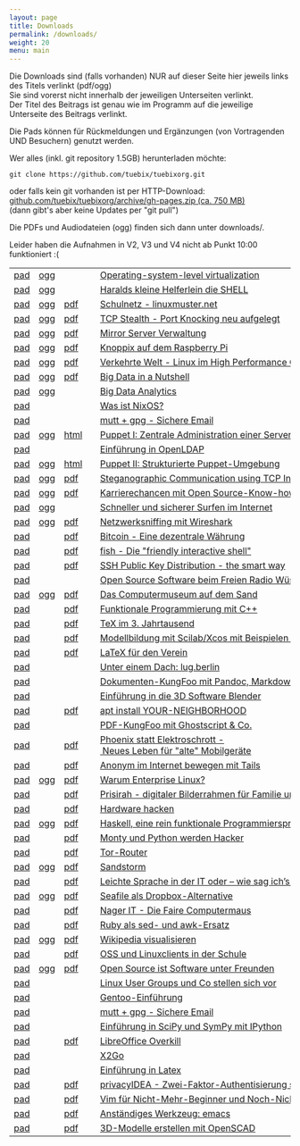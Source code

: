 ```yaml
---
layout: page
title: Downloads
permalink: /downloads/
weight: 20
menu: main
---
```


Die Downloads sind (falls vorhanden) NUR auf dieser Seite hier jeweils links des Titels verlinkt (pdf/ogg)<br/>
Sie sind vorerst nicht innerhalb der jeweiligen Unterseiten verlinkt.<br/>
Der Titel des Beitrags ist genau wie im Programm auf die jeweilige Unterseite des Beitrags verlinkt.<br/>

Die Pads können für Rückmeldungen und Ergänzungen (von Vortragenden UND Besuchern) genutzt werden.

Wer alles (inkl. git repository 1.5GB) herunterladen möchte:

```
git clone https://github.com/tuebix/tuebixorg.git
```

oder falls kein git vorhanden ist per HTTP-Download:<br/>
<a href="https://github.com/tuebix/tuebixorg/archive/gh-pages.zip">github.com/tuebix/tuebixorg/archive/gh-pages.zip (ca. 750 MB)</a><br/>
(dann gibt's aber keine Updates per "git pull")<br/>

Die PDFs und Audiodateien (ogg) finden sich dann unter downloads/.

Leider haben die Aufnahmen in V2, V3 und V4 nicht ab Punkt 10:00 funktioniert :(

<table>
<tr><td><a href="http://tuebix2015.titanpad.com/brauner-lxc" target="_blank">pad</a></td><td><a href="../downloads/tuebix.2015.brauner-lxc.ogg">ogg</a></td><td></td><td><a class="talk"></a></td><td><a href="../programm/brauner-lxc">Operating-system-level&nbsp;virtualization</a></td><td>Christian&nbsp;Brauner</td></tr>
<tr><td><a href="http://tuebix2015.titanpad.com/koenig-bash" target="_blank">pad</a></td><td><a href="../downloads/tuebix.2015.koenig-bash.ogg">ogg</a></td><td></td><td><a class="talk"></a></td><td><a href="../programm/koenig-bash">Haralds&nbsp;kleine&nbsp;Helferlein&nbsp;die&nbsp;SHELL</a></td><td>Harald&nbsp;König</td></tr>
<tr><td><a href="http://tuebix2015.titanpad.com/schiebel-linuxmuster" target="_blank">pad</a></td><td><a href="../downloads/tuebix.2015.schiebel-linuxmuster.ogg">ogg</a></td><td><a href="../downloads/tuebix.2015.schiebel-linuxmuster.pdf">pdf</a></td><td><a class="talk"></a></td><td><a href="../programm/schiebel-linuxmuster">Schulnetz&nbsp;-&nbsp;linuxmuster.net</a></td><td>Frank&nbsp;Schiebel</td></tr>
<tr><td><a href="http://tuebix2015.titanpad.com/seidel-tcp-stealth" target="_blank">pad</a></td><td><a href="../downloads/tuebix.2015.seidel-tcp_stealth.ogg">ogg</a></td><td><a href="../downloads/tuebix.2015.seidel-tcp_stealth.pdf">pdf</a></td><td><a class="talk"></a></td><td><a href="../programm/seidel-tcp_stealth">TCP&nbsp;Stealth&nbsp;-&nbsp;Port&nbsp;Knocking&nbsp;neu&nbsp;aufgelegt</a></td><td>Dr.&nbsp;Udo&nbsp;Seidel</td></tr>
<tr><td><a href="http://tuebix2015.titanpad.com/reber-mirrorserver" target="_blank">pad</a></td><td><a href="../downloads/tuebix.2015.reber-mirrorserver.ogg">ogg</a></td><td><a href="../downloads/tuebix.2015.reber-mirrorserver.pdf">pdf</a></td><td><a class="talk"></a></td><td><a href="../programm/reber-mirrorserver">Mirror&nbsp;Server&nbsp;Verwaltung</a></td><td>Adrian&nbsp;Reber</td></tr>
<tr><td><a href="http://tuebix2015.titanpad.com/knopper-knoppix-raspi" target="_blank">pad</a></td><td><a href="../downloads/tuebix.2015.knopper-knoppix_raspi.ogg">ogg</a></td><td><a href="../downloads/tuebix.2015.knopper-knoppix_raspi.pdf">pdf</a></td><td><a class="talk"></a></td><td><a href="../programm/knopper-knoppix_raspi">Knoppix&nbsp;auf&nbsp;dem&nbsp;Raspberry&nbsp;Pi</a></td><td>Prof.&nbsp;Dipl.-Ing.&nbsp;Klaus&nbsp;Knopper</td></tr>
<tr><td><a href="http://tuebix2015.titanpad.com/gantikow-verkehrte-welt" target="_blank">pad</a></td><td><a href="../downloads/tuebix.2015.gantikow-verkehrte_welt.ogg">ogg</a></td><td><a href="../downloads/tuebix.2015.gantikow-verkehrte_welt.pdf">pdf</a></td><td><a class="talk"></a></td><td><a href="../programm/gantikow-verkehrte_welt">Verkehrte&nbsp;Welt&nbsp;-&nbsp;Linux&nbsp;im&nbsp;High&nbsp;Performance&nbsp;Computing</a></td><td>Holger&nbsp;Gantikow</td></tr>
<tr><td><a href="http://tuebix2015.titanpad.com/flebbe-bigdata1" target="_blank">pad</a></td><td><a href="../downloads/tuebix.2015.flebbe-bigdata1.ogg">ogg</a></td><td><a href="../downloads/tuebix.2015.flebbe-bigdata1.pdf">pdf</a></td><td><a class="talk"></a></td><td><a href="../programm/flebbe-bigdata1">Big&nbsp;Data&nbsp;in&nbsp;a&nbsp;Nutshell</a></td><td>Olaf&nbsp;Flebbe</td></tr>
<tr><td><a href="http://tuebix2015.titanpad.com/goetz-bigdata2" target="_blank">pad</a></td><td><a href="../downloads/tuebix.2015.goetz-bigdata2.ogg">ogg</a></td><td></td><td><a class="talk"></a></td><td><a href="../programm/goetz-bigdata2">Big&nbsp;Data&nbsp;Analytics</a></td><td>Thomas&nbsp;Götz</td></tr>
<tr><td><a href="http://tuebix2015.titanpad.com/seitz-nixos" target="_blank">pad</a></td><td></td><td></td><td><a class="talk"></a></td><td><a href="../programm/seitz-nixos">Was&nbsp;ist&nbsp;NixOS?</a></td><td>Paul&nbsp;Seitz</td></tr>
<tr><td><a href="http://tuebix2015.titanpad.com/guckes-muttgpg1" target="_blank">pad</a></td><td><a href="../downloads/tuebix.2015."></a></td><td></td><td><a class="talk"></a></td><td><a href="../programm/guckes-muttgpg1">mutt&nbsp;+&nbsp;gpg&nbsp;-&nbsp;Sichere&nbsp;Email</a></td><td>Sven&nbsp;Guckes</td></tr>
<tr><td><a href="http://tuebix2015.titanpad.com/kockler-puppet1" target="_blank">pad</a></td><td><a href="../downloads/tuebix.2015.kockler-puppet1.ogg">ogg</a></td><td><a href="http://htmlpreview.github.io/?https://raw.githubusercontent.com/tuebixpuppet/tuebixpuppet/master/puppet1.html#/title" target="_blank">html</a></td><td><a class="talk"></a></td><td><a href="../programm/kockler-puppet1">Puppet&nbsp;I:&nbsp;Zentrale&nbsp;Administration&nbsp;einer&nbsp;Server&nbsp;Infrastruktur</a></td><td>Torsten&nbsp;Kockler</td></tr>
<tr><td><a href="http://tuebix2015.titanpad.com/gietz-openldap" target="_blank">pad</a></td><td><a href="../downloads/tuebix.2015."></a></td><td></td><td><a class="talk"></a></td><td><a href="../programm/gietz-openldap">Einführung&nbsp;in&nbsp;OpenLDAP</a></td><td>Peter&nbsp;Gietz</td></tr>
<tr><td><a href="http://tuebix2015.titanpad.com/kockler-puppet2" target="_blank">pad</a></td><td><a href="../downloads/tuebix.2015.kockler-puppet2.ogg">ogg</a></td><td><a href="http://htmlpreview.github.io/?https://raw.githubusercontent.com/tuebixpuppet/tuebixpuppet/master/puppet2.html#/title" target="_blank">html</a></td><td><a class="talk"></a></td><td><a href="../programm/kockler-puppet2">Puppet&nbsp;II:&nbsp;Strukturierte&nbsp;Puppet-Umgebung</a></td><td>Torsten&nbsp;Kockler</td></tr>
<tr><td><a href="http://tuebix2015.titanpad.com/kemmer-network-steganography-pad" target="_blank">pad</a></td><td><a href="../downloads/tuebix.2015.kemmer-network_steganography.ogg">ogg</a></td><td><a href="../downloads/tuebix.2015.kemmer-network_steganography.pdf">pdf</a></td><td><a class="talk"></a></td><td><a href="../programm/kemmer-network_steganography">Steganographic&nbsp;Communication&nbsp;using&nbsp;TCP&nbsp;Inter&nbsp;Burst&nbsp;Delays</a></td><td>Florian&nbsp;Kemmer</td></tr>
<tr><td><a href="http://tuebix2015.titanpad.com/behrla-lpic" target="_blank">pad</a></td><td><a href="../downloads/tuebix.2015.behrla-lpic.ogg">ogg</a></td><td><a href="../downloads/tuebix.2015.behrla-lpic.pdf">pdf</a></td><td><a class="talk"></a></td><td><a href="../programm/behrla-lpic">Karrierechancen&nbsp;mit&nbsp;Open&nbsp;Source-Know-how&nbsp;und&nbsp;LPI-Zertifikat</a></td><td>Klaus&nbsp;Behrla</td></tr>
<tr><td><a href="http://tuebix2015.titanpad.com/hofmann-surfen" target="_blank">pad</a></td><td><a href="../downloads/tuebix.2015.hofmann-surfen.ogg">ogg</a></td><td></td><td><a class="talk"></a></td><td><a href="../programm/hofmann-surfen">Schneller&nbsp;und&nbsp;sicherer&nbsp;Surfen&nbsp;im&nbsp;Internet</a></td><td>Frank&nbsp;Hofmann</td></tr>
<tr><td><a href="http://tuebix2015.titanpad.com/blechschmidt-wireshark" target="_blank">pad</a></td><td><a href="../downloads/tuebix.2015.blechschmidt-wireshark.ogg">ogg</a></td><td><a href="../downloads/tuebix.2015.blechschmidt-wireshark.pdf">pdf</a></td><td><a class="talk"></a></td><td><a href="../programm/blechschmidt-wireshark">Netzwerksniffing&nbsp;mit&nbsp;Wireshark</a></td><td>Ingo&nbsp;Blechschmidt</td></tr>
<tr><td><a href="http://tuebix2015.titanpad.com/uebele-bitcoin" target="_blank">pad</a></td><td></td><td><a href="../downloads/tuebix.2015.uebele-bitcoin.pdf">pdf</a></td><td><a class="talk"></a></td><td><a href="../programm/uebele-bitcoin">Bitcoin&nbsp;-&nbsp;Eine&nbsp;dezentrale&nbsp;Währung</a></td><td>Peter&nbsp;Uebele</td></tr>
<tr><td><a href="http://tuebix2015.titanpad.com/weissensel-fish" target="_blank">pad</a></td><td></td><td><a href="../downloads/tuebix.2015.weissensel-fish.pdf">pdf</a></td><td><a class="talk"></a></td><td><a href="../programm/weissensel-fish">fish&nbsp;-&nbsp;Die&nbsp;"friendly&nbsp;interactive&nbsp;shell"</a></td><td>Jonas&nbsp;Weissensel</td></tr>
<tr><td><a href="http://tuebix2015.titanpad.com/genannt-sshkey-distribution" target="_blank">pad</a></td><td><a href="../downloads/tuebix.2015."></a></td><td><a href="../downloads/tuebix.2015.genannt-sshkey_distribution.pdf">pdf</a></td><td><a class="talk"></a></td><td><a href="../programm/genannt-sshkey_distribution">SSH&nbsp;Public&nbsp;Key&nbsp;Distribution&nbsp;-&nbsp;the&nbsp;smart&nbsp;way</a></td><td>Jonas&nbsp;Genannt</td></tr>
<tr><td><a href="http://tuebix2015.titanpad.com/kuestner-strohmaier-wueste-welle" target="_blank">pad</a></td><td><a href="../downloads/tuebix.2015."></a></td><td></td><td><a class="talk"></a></td><td><a href="../programm/kuestner_strohmaier-wueste_welle">Open&nbsp;Source&nbsp;Software&nbsp;beim&nbsp;Freien&nbsp;Radio&nbsp;Wüste&nbsp;Welle</a></td><td>Andreas&nbsp;Küstner,&nbsp;Friedrich&nbsp;Strohmaier</td></tr>
<tr><td><a href="http://tuebix2015.titanpad.com/klaeren-computermuseum" target="_blank">pad</a></td><td><a href="../downloads/tuebix.2015.klaeren-computermuseum.ogg">ogg</a></td><td><a href="../downloads/tuebix.2015.klaeren-computermuseum.pdf">pdf</a></td><td><a class="talk"></a></td><td><a href="../programm/klaeren-computermuseum">Das&nbsp;Computermuseum&nbsp;auf&nbsp;dem&nbsp;Sand</a></td><td>Prof.&nbsp;Dr.&nbsp;Herbert&nbsp;Klaeren</td></tr>
<tr><td><a href="http://tuebix2015.titanpad.com/grimm-cpp-funktional" target="_blank">pad</a></td><td><a href="../downloads/tuebix.2015."></a></td><td><a href="../downloads/tuebix.2015.grimm-cpp_funktional.pdf">pdf</a></td><td><a class="talk"></a></td><td><a href="../programm/grimm-cpp_funktional">Funktionale&nbsp;Programmierung&nbsp;mit&nbsp;C++</a></td><td>Rainer&nbsp;Grimm</td></tr>
<tr><td><a href="http://tuebix2015.titanpad.com/schroeder-tex" target="_blank">pad</a></td><td></td><td><a href="../downloads/tuebix.2015.schroeder-tex.pdf">pdf</a></td><td><a class="talk"></a></td><td><a href="../programm/schroeder-tex">TeX&nbsp;im&nbsp;3.&nbsp;Jahrtausend</a></td><td>Martin&nbsp;Schröder</td></tr>
<tr><td><a href="http://tuebix2015.titanpad.com/witte-scilab-xcos" target="_blank">pad</a></td><td></td><td><a href="../downloads/tuebix.2015.witte-scilab_xcos.pdf">pdf</a></td><td><a class="talk"></a></td><td><a href="../programm/witte-scilab_xcos">Modellbildung&nbsp;mit&nbsp;Scilab/Xcos&nbsp;mit&nbsp;Beispielen&nbsp;aus&nbsp;der&nbsp;Biorhythmik</a></td><td>Karl-Heinz&nbsp;Witte</td></tr>
<tr><td><a href="http://tuebix2015.titanpad.com/imme-latex-verein" target="_blank">pad</a></td><td><a href="../downloads/tuebix.2015."></a></td><td><a href="../downloads/tuebix.2015.imme-latex_verein.pdf">pdf</a></td><td><a class="talk"></a></td><td><a href="../programm/imme-latex_verein">LaTeX&nbsp;für&nbsp;den&nbsp;Verein</a></td><td>Roland&nbsp;Imme</td></tr>
<tr><td><a href="http://tuebix2015.titanpad.com/hofmann-lug-berlin" target="_blank">pad</a></td><td><a href="../downloads/tuebix.2015."></a></td><td></td><td><a class="talk"></a></td><td><a href="../programm/hofmann-lug_berlin">Unter&nbsp;einem&nbsp;Dach:&nbsp;lug.berlin</a></td><td>Frank&nbsp;Hofmann</td></tr>
<tr><td><a href="http://tuebix2015.titanpad.com/pfeifle-pandoc" target="_blank">pad</a></td><td><a href="../downloads/tuebix.2015."></a></td><td></td><td><a class="talk"></a></td><td><a href="../programm/pfeifle-pandoc">Dokumenten-KungFoo&nbsp;mit&nbsp;Pandoc,&nbsp;Markdown&nbsp;&&nbsp;Co.</a></td><td>Kurt&nbsp;Pfeifle</td></tr>
<tr><td><a href="http://tuebix2015.titanpad.com/dinges-blender" target="_blank">pad</a></td><td><a href="../downloads/tuebix.2015."></a></td><td></td><td><a class="talk"></a></td><td><a href="../programm/dinges-blender">Einführung&nbsp;in&nbsp;die&nbsp;3D&nbsp;Software&nbsp;Blender</a></td><td>Thomas&nbsp;Dinges</td></tr>
<tr><td><a href="http://tuebix2015.titanpad.com/mundt-apt-install" target="_blank">pad</a></td><td><a href="../downloads/tuebix.2015."></a></td><td><a href="../downloads/tuebix.2015.mundt-apt_install.pdf">pdf</a></td><td><a class="talk"></a></td><td><a href="../programm/mundt-apt_install">apt&nbsp;install&nbsp;YOUR-NEIGHBORHOOD</a></td><td>Andreas&nbsp;B.&nbsp;Mundt</td></tr>
<tr><td><a href="http://tuebix2015.titanpad.com/pfeifle-pdfkungfoo" target="_blank">pad</a></td><td><a href="../downloads/tuebix.2015."></a></td><td></td><td><a class="talk"></a></td><td><a href="../programm/pfeifle-pdfkungfoo">PDF-KungFoo&nbsp;mit&nbsp;Ghostscript&nbsp;&&nbsp;Co.</a></td><td>Kurt&nbsp;Pfeifle</td></tr>
<tr><td><a href="http://tuebix2015.titanpad.com/gantikow-elektroschrott" target="_blank">pad</a></td><td><a href="../downloads/tuebix.2015."></a></td><td><a href="../downloads/tuebix.2015.gantikow-elektroschrott.pdf">pdf</a></td><td><a class="talk"></a></td><td><a href="../programm/gantikow-elektroschrott">Phoenix&nbsp;statt&nbsp;Elektroschrott&nbsp;-&nbsp;Neues&nbsp;Leben&nbsp;für&nbsp;"alte"&nbsp;Mobilgeräte</a></td><td>Holger&nbsp;Gantikow</td></tr>
<tr><td><a href="http://tuebix2015.titanpad.com/koelbel-tails" target="_blank">pad</a></td><td><a href="../downloads/tuebix.2015."></a></td><td><a href="../downloads/tuebix.2015.koelbel-tails.pdf">pdf</a></td><td><a class="talk"></a></td><td><a href="../programm/koelbel-tails">Anonym&nbsp;im&nbsp;Internet&nbsp;bewegen&nbsp;mit&nbsp;Tails</a></td><td>Cornelius&nbsp;Kölbel</td></tr>
<tr><td><a href="http://tuebix2015.titanpad.com/rosendahl-warum-enterprise" target="_blank">pad</a></td><td><a href="../downloads/tuebix.2015.rosendahl-warum_enterprise.ogg">ogg</a></td><td><a href="../downloads/tuebix.2015.rosendahl-warum_enterprise.pdf">pdf</a></td><td><a class="light"></a></td><td><a href="../programm/rosendahl-warum_enterprise">Warum&nbsp;Enterprise&nbsp;Linux?</a></td><td>Frank&nbsp;Rosendahl</td></tr>
<tr><td><a href="http://tuebix2015.titanpad.com/thiele-prisirah" target="_blank">pad</a></td><td><a href="../downloads/tuebix.2015."></a></td><td><a href="../downloads/tuebix.2015.thiele-prisirah.pdf">pdf</a></td><td><a class="light"></a></td><td><a href="../programm/thiele-prisirah">Prisirah&nbsp;-&nbsp;digitaler&nbsp;Bilderrahmen&nbsp;für&nbsp;Familie&nbsp;und&nbsp;Freunde</a></td><td>Jens&nbsp;Thiele</td></tr>
<tr><td><a href="http://tuebix2015.titanpad.com/siegl-hardwarehacks" target="_blank">pad</a></td><td><a href="../downloads/tuebix.2015."></a></td><td><a href="../downloads/tuebix.2015.siegl-hardwarehacks.pdf">pdf</a></td><td><a class="light"></a></td><td><a href="../programm/siegl-hardwarehacks">Hardware&nbsp;hacken</a></td><td>Marcus&nbsp;Siegl</td></tr>
<tr><td><a href="http://tuebix2015.titanpad.com/blechschmidt-haskell" target="_blank">pad</a></td><td><a href="../downloads/tuebix.2015.blechschmidt-haskell.ogg">ogg</a></td><td><a href="../downloads/tuebix.2015.blechschmidt-haskell.pdf">pdf</a></td><td><a class="light"></a></td><td><a href="../programm/blechschmidt-haskell">Haskell,&nbsp;eine&nbsp;rein&nbsp;funktionale&nbsp;Programmiersprache</a></td><td>Ingo&nbsp;Blechschmidt</td></tr>
<tr><td><a href="http://tuebix2015.titanpad.com/willbold-python-kinder-buch" target="_blank">pad</a></td><td><a href="../downloads/tuebix.2015."></a></td><td><a href="../downloads/tuebix.2015.willbold-python_kinder_buch.pdf">pdf</a></td><td><a class="light"></a></td><td><a href="../programm/willbold-python_kinder_buch">Monty&nbsp;und&nbsp;Python&nbsp;werden&nbsp;Hacker</a></td><td>Carina&nbsp;Willbold</td></tr>
<tr><td><a href="http://tuebix2015.titanpad.com/stadelmeier-wannenmacher-tor-router" target="_blank">pad</a></td><td><a href="../downloads/tuebix.2015."></a></td><td><a href="../downloads/tuebix.2015.stadelmeier_wannenmacher-tor_router.pdf">pdf</a></td><td><a class="light"></a></td><td><a href="../programm/stadelmeier_wannenmacher-tor_router">Tor-Router</a></td><td>Andreas&nbsp;Stadelmeier,&nbsp;Fabian&nbsp;Wannenmacher</td></tr>
<tr><td><a href="http://tuebix2015.titanpad.com/blechschmidt-sandstorm" target="_blank">pad</a></td><td><a href="../downloads/tuebix.2015.blechschmidt-sandstorm.ogg">ogg</a></td><td><a href="../downloads/tuebix.2015.blechschmidt-sandstorm.pdf">pdf</a></td><td><a class="light"></a></td><td><a href="../programm/blechschmidt-sandstorm">Sandstorm</a></td><td>Ingo&nbsp;Blechschmidt</td></tr>
<tr><td><a href="http://tuebix2015.titanpad.com/helmle-einfache-sprache" target="_blank">pad</a></td><td><a href="../downloads/tuebix.2015."></a></td><td><a href="../downloads/tuebix.2015.helmle-einfache_sprache.pdf">pdf</a></td><td><a class="light"></a></td><td><a href="../programm/helmle-einfache_sprache">Leichte&nbsp;Sprache&nbsp;in&nbsp;der&nbsp;IT&nbsp;oder&nbsp;–&nbsp;wie&nbsp;sag&nbsp;ich’s&nbsp;dem&nbsp;User?</a></td><td>Krishna-Sara&nbsp;Helmle</td></tr>
<tr><td><a href="http://tuebix2015.titanpad.com/giesen-seafile" target="_blank">pad</a></td><td><a href="../downloads/tuebix.2015.giesen-seafile.ogg">ogg</a></td><td><a href="../downloads/tuebix.2015.giesen-seafile.pdf">pdf</a></td><td><a class="light"></a></td><td><a href="../programm/giesen-seafile">Seafile&nbsp;als&nbsp;Dropbox-Alternative</a></td><td>Gregor&nbsp;Giesen</td></tr>
<tr><td><a href="http://tuebix2015.titanpad.com/widmayer-nagerit" target="_blank">pad</a></td><td><a href="../downloads/tuebix.2015."></a></td><td><a href="../downloads/tuebix.2015.widmayer-nagerit.pdf">pdf</a></td><td><a class="light"></a></td><td><a href="../programm/widmayer-nagerit">Nager&nbsp;IT&nbsp;-&nbsp;Die&nbsp;Faire&nbsp;Computermaus</a></td><td>Karin&nbsp;Widmayer</td></tr>
<tr><td><a href="http://tuebix2015.titanpad.com/franke-ruby" target="_blank">pad</a></td><td><a href="../downloads/tuebix.2015."></a></td><td><a href="../downloads/tuebix.2015.franke-ruby.pdf">pdf</a></td><td><a class="light"></a></td><td><a href="../programm/franke-ruby">Ruby&nbsp;als&nbsp;sed-&nbsp;und&nbsp;awk-Ersatz</a></td><td>Knut&nbsp;Franke</td></tr>
<tr><td><a href="http://tuebix2015.titanpad.com/humm-wikipedia" target="_blank">pad</a></td><td><a href="../downloads/tuebix.2015.humm-wikipedia.ogg">ogg</a></td><td><a href="../downloads/tuebix.2015.humm-wikipedia.pdf">pdf</a></td><td><a class="light"></a></td><td><a href="../programm/humm-wikipedia">Wikipedia&nbsp;visualisieren</a></td><td>Justin&nbsp;Humm</td></tr>
<tr><td><a href="http://tuebix2015.titanpad.com/schiebel-oss-schule" target="_blank">pad</a></td><td><a href="../downloads/tuebix.2015."></a></td><td><a href="../downloads/tuebix.2015.schiebel-oss_schule.pdf">pdf</a></td><td><a class="light"></a></td><td><a href="../programm/schiebel-oss_schule">OSS&nbsp;und&nbsp;Linuxclients&nbsp;in&nbsp;der&nbsp;Schule</a></td><td>Frank&nbsp;Schiebel</td></tr>
<tr><td><a href="http://tuebix2015.titanpad.com/george-software-unter-freunden" target="_blank">pad</a></td><td><a href="../downloads/tuebix.2015.george-software_unter_freunden.ogg">ogg</a></td><td><a href="../downloads/tuebix.2015.george-software_unter_freunden.pdf">pdf</a></td><td><a class="light"></a></td><td><a href="../programm/george-software_unter_freunden">Open&nbsp;Source&nbsp;ist&nbsp;Software&nbsp;unter&nbsp;Freunden</a></td><td>Dominik&nbsp;George</td></tr>
<tr><td><a href="http://tuebix2015.titanpad.com/lugs-kurzvorstellungen" target="_blank">pad</a></td><td><a href="../downloads/tuebix.2015."></a></td><td></td><td><a class="light"></a></td><td><a href="../programm/lugs-kurzvorstellungen">Linux&nbsp;User&nbsp;Groups&nbsp;und&nbsp;Co&nbsp;stellen&nbsp;sich&nbsp;vor</a></td><td>Linux User Groups und Co</td></tr>
<tr><td><a href="http://tuebix2015.titanpad.com/schmidt-stockmayer-gentoo" target="_blank">pad</a></td><td><a href="../downloads/tuebix.2015."></a></td><td></td><td><a class="work"></a></td><td><a href="../programm/schmidt_stockmayer-gentoo">Gentoo-Einführung</a></td><td>Mark&nbsp;Schmidt,&nbsp;Andreas&nbsp;Stockmayer</td></tr>
<tr><td><a href="http://tuebix2015.titanpad.com/guckes-muttgpg2" target="_blank">pad</a></td><td><a href="../downloads/tuebix.2015."></a></td><td></td><td><a class="work"></a></td><td><a href="../programm/guckes-muttgpg2">mutt&nbsp;+&nbsp;gpg&nbsp;-&nbsp;Sichere&nbsp;Email</a></td><td>Sven&nbsp;Guckes</td></tr>
<tr><td><a href="http://tuebix2015.titanpad.com/hrenka-python" target="_blank">pad</a></td><td><a href="../downloads/tuebix.2015."></a></td><td></td><td><a class="work"></a></td><td><a href="../programm/hrenka-python">Einführung&nbsp;in&nbsp;SciPy&nbsp;und&nbsp;SymPy&nbsp;mit&nbsp;IPython</a></td><td>Peter&nbsp;Hrenka</td></tr>
<tr><td><a href="http://tuebix2015.titanpad.com/krug-libreoffice" target="_blank">pad</a></td><td><a href="../downloads/tuebix.2015."></a></td><td><a href="../downloads/tuebix.2015.krug-libreoffice.pdf">pdf</a></td><td><a class="work"></a></td><td><a href="../programm/krug-libreoffice">LibreOffice&nbsp;Overkill</a></td><td>Stefan&nbsp;Krug</td></tr>
<tr><td><a href="http://tuebix2015.titanpad.com/graesing-x2go" target="_blank">pad</a></td><td><a href="../downloads/tuebix.2015."></a></td><td></td><td><a class="work"></a></td><td><a href="../programm/graesing-x2go">X2Go</a></td><td>Heinz&nbsp;Graesing</td></tr>
<tr><td><a href="http://tuebix2015.titanpad.com/nagel-latex" target="_blank">pad</a></td><td><a href="../downloads/tuebix.2015."></a></td><td></td><td><a class="work"></a></td><td><a href="../programm/nagel-latex">Einführung&nbsp;in&nbsp;Latex</a></td><td>Thorsten&nbsp;Nagel</td></tr>
<tr><td><a href="http://tuebix2015.titanpad.com/koelbel-privacyidea" target="_blank">pad</a></td><td><a href="../downloads/tuebix.2015."></a></td><td><a href="../downloads/tuebix.2015.koelbel-privacyidea.pdf">pdf</a></td><td><a class="work"></a></td><td><a href="../programm/koelbel-privacyidea">privacyIDEA&nbsp;-&nbsp;Zwei-Faktor-Authentisierung&nbsp;selber&nbsp;machen</a></td><td>Cornelius&nbsp;Kölbel</td></tr>
<tr><td><a href="http://tuebix2015.titanpad.com/zimmer-vim" target="_blank">pad</a></td><td><a href="../downloads/tuebix.2015."></a></td><td><a href="../downloads/tuebix.2015.zimmer-vim.pdf">pdf</a></td><td><a class="work"></a></td><td><a href="../programm/zimmer-vim">Vim&nbsp;für&nbsp;Nicht-Mehr-Beginner&nbsp;und&nbsp;Noch-Nicht-Fortgeschrittene</a></td><td>Toni&nbsp;Zimmer</td></tr>
<tr><td><a href="http://tuebix2015.titanpad.com/waelde-emacs" target="_blank">pad</a></td><td><a href="../downloads/tuebix.2015."></a></td><td><a href="../downloads/tuebix.2015.waelde-emacs.pdf">pdf</a></td><td><a class="work"></a></td><td><a href="../programm/waelde-emacs">Anständiges&nbsp;Werkzeug:&nbsp;emacs</a></td><td>Erich&nbsp;Wälde</td></tr>
<tr><td><a href="http://tuebix2015.titanpad.com/knopper-openscad" target="_blank">pad</a></td><td><a href="../downloads/tuebix.2015."></a></td><td><a href="../downloads/tuebix.2015.knopper-openscad.pdf">pdf</a></td><td><a class="work"></a></td><td><a href="../programm/knopper-openscad">3D-Modelle&nbsp;erstellen&nbsp;mit&nbsp;OpenSCAD</a></td><td>Prof.&nbsp;Dipl.-Ing.&nbsp;Klaus&nbsp;Knopper</td></tr>
</table>

